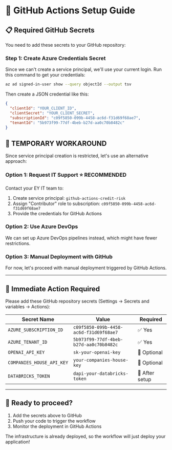 # 🔐 GitHub Actions Setup Guide

## 📋 **Required GitHub Secrets**

You need to add these secrets to your GitHub repository:

### **Step 1: Create Azure Credentials Secret**

Since we can't create a service principal, we'll use your current login. Run this command to get your credentials:

```bash
az ad signed-in-user show --query objectId --output tsv
```

Then create a JSON credential like this:

```json
{
  "clientId": "YOUR_CLIENT_ID",
  "clientSecret": "YOUR_CLIENT_SECRET", 
  "subscriptionId": "c09f5850-099b-4458-ac6d-f31d69f68ae7",
  "tenantId": "5b973f99-77df-4beb-b27d-aa0c70b8482c"
}
```

## 🚨 **TEMPORARY WORKAROUND** 

Since service principal creation is restricted, let's use an alternative approach:

### **Option 1: Request IT Support** ⭐ RECOMMENDED

Contact your EY IT team to:
1. Create service principal: `github-actions-credit-risk`
2. Assign "Contributor" role to subscription: `c09f5850-099b-4458-ac6d-f31d69f68ae7`
3. Provide the credentials for GitHub Actions

### **Option 2: Use Azure DevOps** 

We can set up Azure DevOps pipelines instead, which might have fewer restrictions.

### **Option 3: Manual Deployment with GitHub** 

For now, let's proceed with manual deployment triggered by GitHub Actions.

---

## 🎯 **Immediate Action Required**

Please add these GitHub repository secrets (Settings → Secrets and variables → Actions):

| Secret Name | Value | Required |
|-------------|-------|----------|
| `AZURE_SUBSCRIPTION_ID` | `c09f5850-099b-4458-ac6d-f31d69f68ae7` | ✅ Yes |
| `AZURE_TENANT_ID` | `5b973f99-77df-4beb-b27d-aa0c70b8482c` | ✅ Yes |
| `OPENAI_API_KEY` | `sk-your-openai-key` | 🔄 Optional |
| `COMPANIES_HOUSE_API_KEY` | `your-companies-house-key` | 🔄 Optional |
| `DATABRICKS_TOKEN` | `dapi-your-databricks-token` | 🔄 After setup |

---

## 🚀 **Ready to proceed?**

1. Add the secrets above to GitHub
2. Push your code to trigger the workflow
3. Monitor the deployment in GitHub Actions

The infrastructure is already deployed, so the workflow will just deploy your application!
